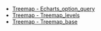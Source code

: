 - [Treemap - Echarts_option_query](Treemap/echarts_option_query.md ':type=code')
- [Treemap - Treemap_levels](Treemap/treemap_levels.md ':type=code')
- [Treemap - Treemap_base](Treemap/treemap_base.md ':type=code')
